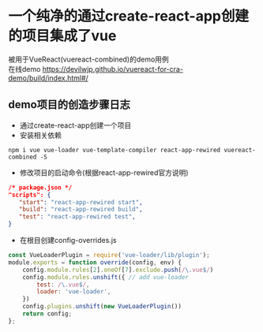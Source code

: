 # 一个纯净的通过create-react-app创建的项目集成了vue  
被用于VueReact(vuereact-combined)的demo用例  
在线demo https://devilwjp.github.io/vuereact-for-cra-demo/build/index.html#/  

## demo项目的创造步骤日志  
+ 通过create-react-app创建一个项目  
+ 安装相关依赖  
````  
npm i vue vue-loader vue-template-compiler react-app-rewired vuereact-combined -S
````  
+ 修改项目的启动命令(根据react-app-rewired官方说明)  
````json  
/* package.json */
"scripts": {
   "start": "react-app-rewired start",
   "build": "react-app-rewired build",
   "test": "react-app-rewired test",
}
````  
+ 在根目创建config-overrides.js  
````jsx harmony  
const VueLoaderPlugin = require('vue-loader/lib/plugin');
module.exports = function override(config, env) {
    config.module.rules[2].oneOf[7].exclude.push(/\.vue$/)
    config.module.rules.unshift({ // add vue-loader
        test: /\.vue$/,
        loader: 'vue-loader',
    })
    config.plugins.unshift(new VueLoaderPlugin())
    return config;
};

````  
